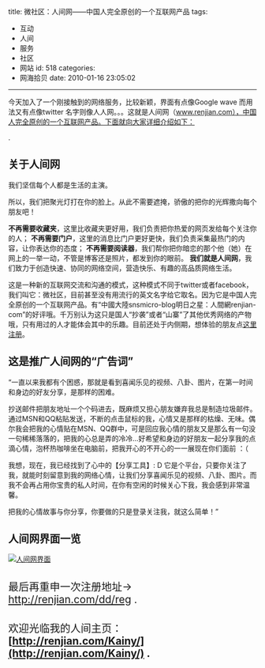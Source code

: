 title: 微社区：人间网——中国人完全原创的一个互联网产品
tags:
  - 互动
  - 人间
  - 服务
  - 社区
  - 网站
id: 518
categories:
  - 网海拾贝
date: 2010-01-16 23:05:02
---

今天加入了一个刚接触到的网络服务，比较新颖，界面有点像Google wave 而用法又有点像twitter 名字则像人人网。。。这就是人间网（www.renjian.com），中国人完全原创的一个互联网产品。下面就向大家详细介绍如下：

.

## 关于人间网

我们坚信每个人都是生活的主演。

所以，我们把聚光灯打在你的脸上。从此不需要遮掩，骄傲的把你的光辉撒向每个朋友吧！

**不再需要收藏夹**，这里比收藏夹更好用，我们负责把你热爱的网页发给每个关注你的人；
**不再需要门户**，这里的消息比门户更好更快，我们负责采集最热门的内容，让你表达你的态度；
**不再需要阅读器**，我们帮你把你暗恋的那个他（她）在网上的一举一动，不管是博客还是照片，都发到你的眼前。
**我们就是人间网**，我们致力于创造快速、协同的网络空间，营造快乐、有趣的高品质网络生活。<!--more-->

这是一种新的互联网交流和沟通的模式，这种模式不同于twitter或者facebook，我们叫它：微社区，目前甚至没有用流行的英文名字给它取名。因为它是中国人完全原创的一个互联网产品。有“中國大陸snsmicro-blog明日之星：人間網renjian-com”的好评哦。千万别认为这只是国人“抄袭”或者“山寨”了其他优秀网络的产物哦，只有用过的人才能体会其中的乐趣。目前还处于内侧期，想体验的朋友点[这里注册](http://renjian.com/dd/reg?verify_code=a6779b894a7b47db91a558e3e271b1c9 "点此处注册，并体验人间网服务。")。

## 这是推广人间网的“广告词”

“一直以来我都有个困惑，那就是看到喜闻乐见的视频、八卦、图片，在第一时间和身边的好友分享，是那样的困难。

抄送邮件把朋友地址一个个码进去，既麻烦又担心朋友嫌弃我总是制造垃圾邮件。通过MSN和QQ粘贴发送，不断的点击鼠标的我，心情又是那样的枯燥、无味。偶尔我会把我的心情贴在MSN、QQ群中，可是回应我心情的朋友又是那么有一句没一句稀稀落落的，把我的心总是弄的冷冷...好希望和身边的好朋友一起分享我的点滴心情，泡杯热咖啡坐在电脑前，把我开心的不开心的一一展现在你们面前 ：（

我想，现在，我已经找到了心中的【分享工具】: D 它是个平台，只要你关注了我，就能时刻留意到我的网络心情，让我们分享喜闻乐见的视频、八卦、图片。而我不会再占用你宝贵的私人时间，在你有空闲的时候关心下我，我会感到非常温馨。

把我的心情故事与你分享，你要做的只是登录关注我，就这么简单！”

## 人间网界面一览

[![人间网界面](http://farm3.static.flickr.com/2776/4278373963_8b8825f050.jpg)](http://farm3.static.flickr.com/2776/4278373963_8b8825f050.jpg "人间网界面")

## <span style="font-weight: normal;">最后再重申一次注册地址→ </span>[<span style="font-weight: normal;">http://renjian.com/dd/reg</span>](http://renjian.com/dd/reg?verify_code=a6779b894a7b47db91a558e3e271b1c9 "注册吗注册。")<span style="font-weight: normal;"> .</span>

## <span style="font-weight: normal;">欢迎光临我的人间主页：**[http://renjian.com/Kainy/](http://renjian.com/Kainy/) .**</span>